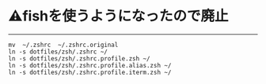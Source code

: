 # ⚠️fishを使うようになったので廃止

------------------

```shell
mv  ~/.zshrc  ~/.zshrc.original
ln -s dotfiles/zsh/.zshrc ~/
ln -s dotfiles/zsh/.zshrc.profile.zsh ~/
ln -s dotfiles/zsh/.zshrc.profile.alias.zsh ~/
ln -s dotfiles/zsh/.zshrc.profile.iterm.zsh ~/
```
